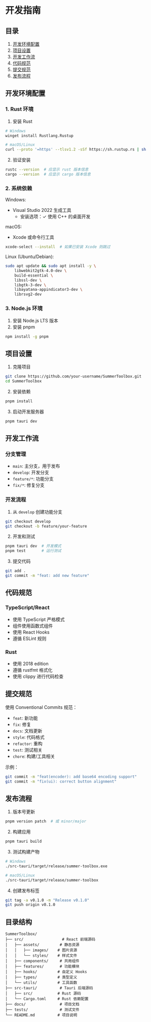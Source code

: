 # 开发指南

## 目录
1. [开发环境配置](#开发环境配置)
2. [项目设置](#项目设置)
3. [开发工作流](#开发工作流)
4. [代码规范](#代码规范)
5. [提交规范](#提交规范)
6. [发布流程](#发布流程)

## 开发环境配置

### 1. Rust 环境

1) 安装 Rust
```bash
# Windows
winget install Rustlang.Rustup

# macOS/Linux
curl --proto '=https' --tlsv1.2 -sSf https://sh.rustup.rs | sh
```

2) 验证安装
```bash
rustc --version  # 应显示 rust 版本信息
cargo --version  # 应显示 cargo 版本信息
```

### 2. 系统依赖

Windows:
- Visual Studio 2022 生成工具
  - 安装选项：✓ 使用 C++ 的桌面开发

macOS:
- Xcode 或命令行工具
```bash
xcode-select --install  # 如果已安装 Xcode 则跳过
```

Linux (Ubuntu/Debian):
```bash
sudo apt update && sudo apt install -y \
    libwebkit2gtk-4.0-dev \
    build-essential \
    libssl-dev \
    libgtk-3-dev \
    libayatana-appindicator3-dev \
    librsvg2-dev
```

### 3. Node.js 环境

1) 安装 Node.js LTS 版本
2) 安装 pnpm
```bash
npm install -g pnpm
```

## 项目设置

1. 克隆项目
```bash
git clone https://github.com/your-username/SummerToolbox.git
cd SummerToolbox
```

2. 安装依赖
```bash
pnpm install
```

3. 启动开发服务器
```bash
pnpm tauri dev
```

## 开发工作流

### 分支管理

- `main`: 主分支，用于发布
- `develop`: 开发分支
- `feature/*`: 功能分支
- `fix/*`: 修复分支

### 开发流程

1. 从 `develop` 创建功能分支
```bash
git checkout develop
git checkout -b feature/your-feature
```

2. 开发和测试
```bash
pnpm tauri dev  # 开发模式
pnpm test       # 运行测试
```

3. 提交代码
```bash
git add .
git commit -m "feat: add new feature"
```

## 代码规范

### TypeScript/React
- 使用 TypeScript 严格模式
- 组件使用函数式组件
- 使用 React Hooks
- 遵循 ESLint 规则

### Rust
- 使用 2018 edition
- 遵循 rustfmt 格式化
- 使用 clippy 进行代码检查

## 提交规范

使用 Conventional Commits 规范：

- `feat`: 新功能
- `fix`: 修复
- `docs`: 文档更新
- `style`: 代码格式
- `refactor`: 重构
- `test`: 测试相关
- `chore`: 构建/工具相关

示例：
```bash
git commit -m "feat(encoder): add base64 encoding support"
git commit -m "fix(ui): correct button alignment"
```

## 发布流程

1. 版本号更新
```bash
pnpm version patch  # 或 minor/major
```

2. 构建应用
```bash
pnpm tauri build
```

3. 测试构建产物
```bash
# Windows
./src-tauri/target/release/summer-toolbox.exe

# macOS/Linux
./src-tauri/target/release/summer-toolbox
```

4. 创建发布标签
```bash
git tag -a v0.1.0 -m "Release v0.1.0"
git push origin v0.1.0
```

## 目录结构
```
SummerToolbox/
├── src/                 # React 前端源码
│   ├── assets/         # 静态资源
│   │   ├── images/    # 图片资源
│   │   └── styles/    # 样式文件
│   ├── components/     # 共用组件
│   ├── features/       # 功能模块
│   ├── hooks/         # 自定义 Hooks
│   ├── types/         # 类型定义
│   └── utils/         # 工具函数
├── src-tauri/          # Tauri 后端源码
│   ├── src/           # Rust 源码
│   └── Cargo.toml     # Rust 依赖配置
├── docs/               # 项目文档
├── tests/              # 测试文件
└── README.md          # 项目说明
```
